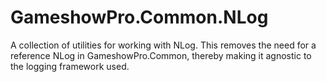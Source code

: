 ﻿# GameshowPro.Common.NLog
A collection of utilities for working with NLog. This removes the need for a reference NLog in GameshowPro.Common, thereby making it agnostic to the logging framework used.
